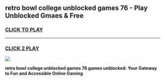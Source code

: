 
## retro bowl college unblocked games 76 - Play Unblocked Gmaes & Free
<h3>
<a href="https://news.freeplayer.one?title=retro_bowl_college_unblocked_games_76&ref=23F">CLICK TO PLAY</a></h3>
<hr>

<h3>
<a href="https://news.freeplayer.one?title=retro_bowl_college_unblocked_games_76&ref=23F">CLICK 2 PLAY</a>
  
</h3>

<a href="https://news.freeplayer.one?title=retro_bowl_college_unblocked_games_76&ref=23F/"><img src="https://clearcache.store/games.png"></a>


**retro bowl college unblocked games 76 games unblocked: Your Gateway to Fun and Accessible Online Gaming**
